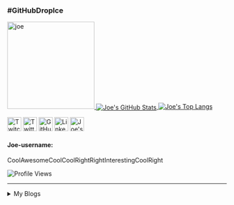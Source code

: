 ### #GitHubDropIce
<p align = "left">
     <a href="https://dev.to/joenash"><img alt="joe" title="Joe" height="200" width="200" src="https://avatars2.githubusercontent.com/u/1790822?s=400&u=bb35d9be2085979d3083d55728caad2e31ef0a33&v=4">
     </a>
     <a href="https://github.com/joenash/joenash">
  <img align="center" src="https://github-readme-stats.vercel.app/api?username=joenash&show_icons=true&line_height=27&count_private=true&theme=synthwave" alt="Joe's GitHub Stats" />
     </a>
     <a href="https://github.com/joenash/joenash">
  <img src="https://github-readme-stats.vercel.app/api/top-langs/?username=joenash&show_icons=true&theme=synthwave" alt="Joe's Top Langs" /></a>
</p>


<p align="left">
  <a href="https://twitch.tv/jna_sh"><img alt="Twitch" title="Twitch" height="32" width="32" src="https://raw.githubusercontent.com/peterthehan/peterthehan/master/assets/twitch.svg"></a>
  <a href="https://twitter.com/jna_sh?lang=en"><img alt="Twitter" title="Twitter" height="32" width="32" src="https://raw.githubusercontent.com/peterthehan/peterthehan/master/assets/twitter.svg"></a>
  <a href="https://github.com/joenash"><img alt="GitHub" title="GitHub" height="32" width="32" src="https://raw.githubusercontent.com/peterthehan/peterthehan/master/assets/github.svg"></a>
  <a href="https://www.linkedin.com/in/joednash/"><img alt="LinkedIn" title="LinkedIn" height="32" width="32" src="https://raw.githubusercontent.com/peterthehan/peterthehan/master/assets/linkedin.svg"></a>
  <a href="https://dev.to/joenash">
  <img src="https://d2fltix0v2e0sb.cloudfront.net/dev-badge.svg" alt="Joe's DEV Profile" height="32" width="32">
</a>
</p>



#### Joe-username:
<!---do not remove the headers and do not put text in here--->
<!--username:START-->
CoolAwesomeCoolCoolRightRightInterestingCoolRight
<!--username:END-->

![Profile Views](http://img.shields.io/badge/Profile%20Views-576-blue)


<!---Insert About--->
<!---End About--->




---

<!---Joe's Dev.to feed--->
<details>
  <summary>My Blogs</summary>
  
<!-- BLOG-POST-LIST:START -->
- [Enso Dev Blog - 19th June 2020](https://dev.to/enso_org/enso-dev-blog-19th-june-2020-52da)
- [Deploying to Heroku from GitHub Actions](https://dev.to/heroku/deploying-to-heroku-from-github-actions-29ej)
<!-- BLOG-POST-LIST:END -->
</details>
